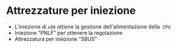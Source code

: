 # Attrezzature per iniezione

- L'iniezione di `x86` ottiene la gestione dell'alimentazione della` CPU`
- Iniezione "PNLF" per ottenere la regolazione
- Attrezzatura per iniezione "SBUS"
